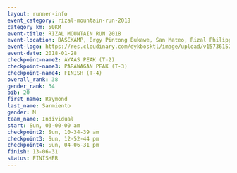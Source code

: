 ```yaml
---
layout: runner-info 
event_category: rizal-mountain-run-2018 
category_km: 50KM 
event-title: RIZAL MOUNTAIN RUN 2018 
event-location: BASEKAMP, Brgy Pintong Bukawe, San Mateo, Rizal Philippines 
event-logo: https://res.cloudinary.com/dykbosktl/image/upload/v1573615202/Logo/Logo_k6yc4p.jpg 
event-date: 2018-01-28 
checkpoint-name2: AYAAS PEAK (T-2) 
checkpoint-name3: PARAWAGAN PEAK (T-3) 
checkpoint-name4: FINISH (T-4) 
overall_rank: 38
gender_rank: 34
bib: 20
first_name: Raymond
last_name: Sarmiento
gender: M
team_name: Individual
start: Sun, 03-00-00 am
checkpoint2: Sun, 10-34-39 am
checkpoint3: Sun, 12-52-44 pm
checkpoint4: Sun, 04-06-31 pm
finish: 13-06-31
status: FINISHER
---
```

